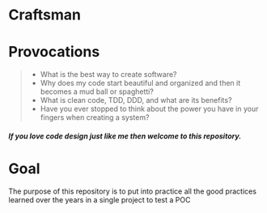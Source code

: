 # Craftsman


# Provocations

>  - What is the best way to create software?
>  - Why does my code start beautiful and organized and then it becomes a mud ball or spaghetti?
>  - What is clean code, TDD, DDD, and what are its benefits?
>  - Have you ever stopped to think about the power you have in your fingers when creating a system?

##### If you love code design just like me then welcome to this repository.

# Goal

The purpose of this repository is to put into practice all the good practices learned over the years in a single project to test a POC